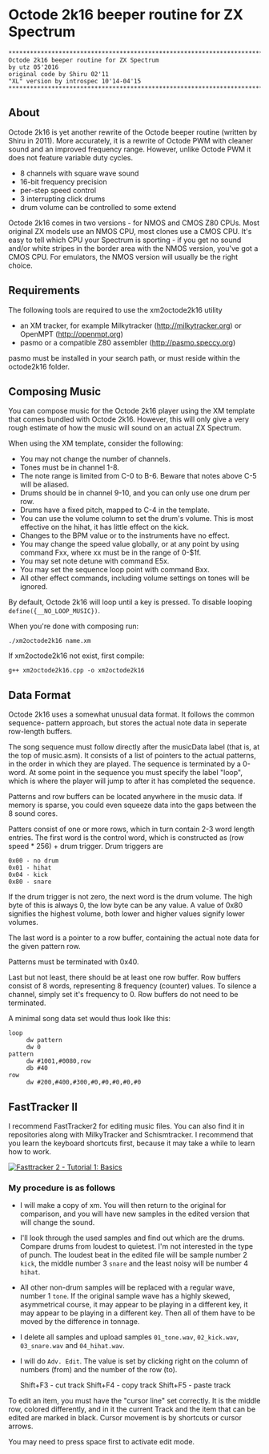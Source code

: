 
# Octode 2k16 beeper routine for ZX Spectrum

    ********************************************************************************
    Octode 2k16 beeper routine for ZX Spectrum
    by utz 05'2016
    original code by Shiru 02'11
    "XL" version by introspec 10'14-04'15
    ********************************************************************************

## About

Octode 2k16 is yet another rewrite of the Octode beeper routine (written by 
Shiru in 2011). More accurately, it is a rewrite of Octode PWM with cleaner
sound and an improved frequency range. However, unlike Octode PWM it does not 
feature variable duty cycles.

- 8 channels with square wave sound
- 16-bit frequency precision
- per-step speed control
- 3 interrupting click drums
- drum volume can be controlled to some extend

Octode 2k16 comes in two versions - for NMOS and CMOS Z80 CPUs. Most original 
ZX models use an NMOS CPU, most clones use a CMOS CPU. It's easy to tell which 
CPU your Spectrum is sporting - if you get no sound and/or white stripes in the 
border area with the NMOS version, you've got a CMOS CPU. For emulators, the 
NMOS version will usually be the right choice.


## Requirements

The following tools are required to use the xm2octode2k16 utility

- an XM tracker, for example Milkytracker (http://milkytracker.org) or OpenMPT
  (http://openmpt.org)
- pasmo or a compatible Z80 assembler (http://pasmo.speccy.org)

pasmo must be installed in your search path, or must reside within the
octode2k16 folder.


## Composing Music

You can compose music for the Octode 2k16 player using the XM template that 
comes bundled with Octode 2k16. However, this will only give a very rough 
estimate of how the music will sound on an actual ZX Spectrum.

When using the XM template, consider the following:

- You may not change the number of channels.
- Tones must be in channel 1-8.
- The note range is limited from C-0 to B-6. Beware that notes above C-5 will
  be aliased.
- Drums should be in channel 9-10, and you can only use one drum per row.
- Drums have a fixed pitch, mapped to C-4 in the template.
- You can use the volume column to set the drum's volume. This is most effective
  on the hihat, it has little effect on the kick.
- Changes to the BPM value or to the instruments have no effect.
- You may change the speed value globally, or at any point by using command Fxx, 
  where xx must be in the range of 0-$1f.
- You may set note detune with command E5x.
- You may set the sequence loop point with command Bxx.
- All other effect commands, including volume settings on tones will be ignored.


By default, Octode 2k16 will loop until a key is pressed. To disable looping `define({__NO_LOOP_MUSIC})`.

When you're done with composing run: 

    ./xm2octode2k16 name.xm 

If xm2octode2k16 not exist, first compile:

    g++ xm2octode2k16.cpp -o xm2octode2k16

## Data Format

Octode 2k16 uses a somewhat unusual data format. It follows the common sequence-
pattern approach, but stores the actual note data in seperate row-length 
buffers.


The song sequence must follow directly after the musicData label (that is, at 
the top of music.asm). It consists of a list of pointers to the actual patterns,
in the order in which they are played. The sequence is terminated by a 0-word. 
At some point in the sequence you must specify the label "loop", which is where 
the player will jump to after it has completed the sequence.


Patterns and row buffers can be located anywhere in the music data. If memory
is sparse, you could even squeeze data into the gaps between the 8 sound cores.

Patters consist of one or more rows, which in turn contain 2-3 word length
entries. The first word is the control word, which is constructed as
(row speed * 256) + drum trigger. Drum triggers are

    0x00 - no drum
    0x01 - hihat
    0x04 - kick
    0x80 - snare

If the drum trigger is not zero, the next word is the drum volume. The high
byte of this is always 0, the low byte can be any value. A value of 0x80 
signifies the highest volume, both lower and higher values signify lower
volumes.

The last word is a pointer to a row buffer, containing the actual note data
for the given pattern row.

Patterns must be terminated with 0x40.

Last but not least, there should be at least one row buffer. Row buffers
consist of 8 words, representing 8 frequency (counter) values. To silence a
channel, simply set it's frequency to 0. Row buffers do not need to be 
terminated.


A minimal song data set would thus look like this:

    loop
         dw pattern
         dw 0
    pattern
         dw #1001,#0080,row
         db #40
    row
         dw #200,#400,#300,#0,#0,#0,#0,#0


## FastTracker II

I recommend FastTracker2 for editing music files. You can also find it in repositories along with MilkyTracker and Schismtracker. I recommend that you learn the keyboard shortcuts first, because it may take a while to learn how to work.


[![Fasttracker 2 - Tutorial 1: Basics](https://img.youtube.com/vi/8bBLXfOZ9Kg/0.jpg)](https://www.youtube.com/watch?v=8bBLXfOZ9Kg)


### My procedure is as follows

- I will make a copy of xm. 
You will then return to the original for comparison, and you will have new samples in the edited version that will change the sound.

- I'll look through the used samples and find out which are the drums. Compare drums from loudest to quietest. I'm not interested in the type of punch. 
The loudest beat in the edited file will be sample number 2 `kick`, the middle number 3 `snare` and the least noisy will be number 4 `hihat`.

- All other non-drum samples will be replaced with a regular wave, number 1 `tone`.
If the original sample wave has a highly skewed, asymmetrical course, it may appear to be playing in a different key, it may appear to be playing in a different key. Then all of them have to be moved by the difference in tonnage.

- I delete all samples and upload samples `01_tone.wav`, `02_kick.wav`, `03_snare.wav` and `04_hihat.wav`.

- I will do `Adv. Edit`. The value is set by clicking right on the column of numbers (from) and the number of the row (to).


    Shift+F3 - cut track
    Shift+F4 - copy track
    Shift+F5 - paste track

To edit an item, you must have the "cursor line" set correctly. 
It is the middle row, colored differently, and in it the current Track and the item that can be edited are marked in black.
Cursor movement is by shortcuts or cursor arrows.

You may need to press space first to activate edit mode.

